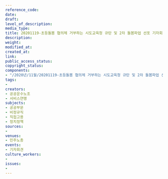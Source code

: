 ```yaml
---
reference_code: 
date: 
draft: 
level_of_description: 
media_type: 
title: 20201119-초등돌봄 협의체 거부하는 시도교육청 규탄 및 2차 돌봄파업 선포 기자회견
description: 
weight: 
modified_at: 
created_at: 
link: 
public_access_status: 
copyright_status: 
components:
- "/2020년/11월/20201119-초등돌봄 협의체 거부하는 시도교육청 규탄 및 2차 돌봄파업 선포 기자회견/_W5D0039.jpg"
tags:
- 
creators:
- 공공운수노조
- 서비스연맹
subjects:
- 공공부문
- 비정규직
- 직접고용
- 정치정책
sources:
- 
venues:
- 민주노총
events:
- 기자회견
culture_workers:
- 
issues:
- 
---
```


